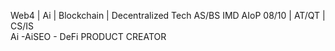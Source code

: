 Web4 | Ai | Blockchain | Decentralized Tech
AS/BS IMD AIoP 08/10 | AT/QT | CS/IS  
Ai -AiSEO - DeFi  PRODUCT CREATOR  
                                                      
                                                                                                    
                                                                                                    
                                                                                                    
                                                                                                    
<!---
WasLostAi/WasLostAi is a ✨ special ✨ repository because its `README.md` (this file) appears on your GitHub profile.
You can click the Preview link to take a look at your changes.
--->
